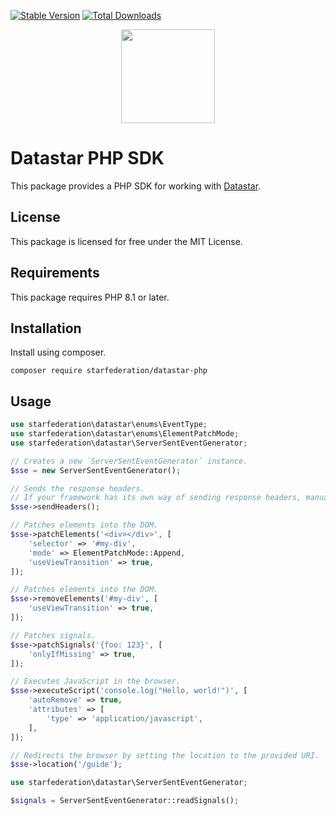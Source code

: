 [![Stable Version](https://img.shields.io/packagist/v/starfederation/datastar-php?label=stable)]((https://packagist.org/packages/starfederation/datastar-php))
[![Total Downloads](https://img.shields.io/packagist/dt/starfederation/datastar-php)](https://packagist.org/packages/starfederation/datastar-php)

<p align="center"><img width="150" src="https://putyourlightson.com/assets/logos/datastar.svg"></p>

# Datastar PHP SDK

This package provides a PHP SDK for working with [Datastar](https://data-star.dev/).

## License

This package is licensed for free under the MIT License.

## Requirements

This package requires PHP 8.1 or later.

## Installation

Install using composer.

```shell
composer require starfederation/datastar-php
```

## Usage

```php
use starfederation\datastar\enums\EventType;
use starfederation\datastar\enums\ElementPatchMode;
use starfederation\datastar\ServerSentEventGenerator;

// Creates a new `ServerSentEventGenerator` instance.
$sse = new ServerSentEventGenerator();

// Sends the response headers. 
// If your framework has its own way of sending response headers, manually send the headers returned by `ServerSentEventGenerator::headers()` instead.
$sse->sendHeaders();

// Patches elements into the DOM.
$sse->patchElements('<div></div>', [
    'selector' => '#my-div',
    'mode' => ElementPatchMode::Append,
    'useViewTransition' => true,
]);

// Patches elements into the DOM.
$sse->removeElements('#my-div', [
    'useViewTransition' => true,
]);

// Patches signals.
$sse->patchSignals('{foo: 123}', [
    'onlyIfMissing' => true,
]);

// Executes JavaScript in the browser.
$sse->executeScript('console.log("Hello, world!")', [
    'autoRemove' => true,
    'attributes' => [
        'type' => 'application/javascript',
    ],
]);

// Redirects the browser by setting the location to the provided URI.
$sse->location('/guide');
```

```php
use starfederation\datastar\ServerSentEventGenerator;

$signals = ServerSentEventGenerator::readSignals();
```
